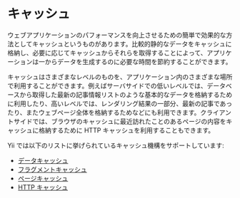 キャッシュ
=======

ウェブアプリケーションのパフォーマンスを向上させるための簡単で効果的な方法としてキャッシュというものがあります。比較的静的なデータをキャッシュに格納し、必要に応じてキャッシュからそれらを取得することによって、アプリケーションは一からデータを生成するのに必要な時間を節約することができます。

キャッシュはさまざまなレベルのものを、アプリケーション内のさまざまな場所で利用することができます。例えばサーバサイドでの低いレベルでは、データベースから取得した最新の記事情報リストのような基本的なデータを格納するために利用したり、高いレベルでは、レンダリング結果の一部分、最新の記事であったり、またウェブページ全体を格納するためなどにも利用できます。クライアントサイドでは、ブラウザのキャッシュに最近訪れたことのあるページの内容をキャッシュに格納するために HTTP キャッシュを利用することもできます。

Yii では以下のリストに挙げられているキャッシュ機構をサポートしています:

* [データキャッシュ](caching-data.md)
* [フラグメントキャッシュ](caching-fragment.md)
* [ページキャッシュ](caching-page.md)
* [HTTP キャッシュ](caching-http.md)
